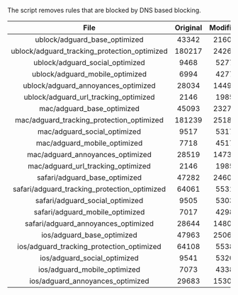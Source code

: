 The script removes rules that are blocked by DNS based blocking.


| File | Original | Modified |
|:----:|:-----:|:-----:|
| ublock/adguard_base_optimized | 43342 | 21602 |
| ublock/adguard_tracking_protection_optimized | 180217 | 24262 |
| ublock/adguard_social_optimized | 9468 | 5277 |
| ublock/adguard_mobile_optimized | 6994 | 4277 |
| ublock/adguard_annoyances_optimized | 28034 | 14494 |
| ublock/adguard_url_tracking_optimized | 2146 | 1985 |
| mac/adguard_base_optimized | 45093 | 23276 |
| mac/adguard_tracking_protection_optimized | 181239 | 25187 |
| mac/adguard_social_optimized | 9517 | 5317 |
| mac/adguard_mobile_optimized | 7718 | 4517 |
| mac/adguard_annoyances_optimized | 28519 | 14731 |
| mac/adguard_url_tracking_optimized | 2146 | 1985 |
| safari/adguard_base_optimized | 47282 | 24609 |
| safari/adguard_tracking_protection_optimized | 64061 | 5531 |
| safari/adguard_social_optimized | 9505 | 5303 |
| safari/adguard_mobile_optimized | 7017 | 4298 |
| safari/adguard_annoyances_optimized | 28644 | 14808 |
| ios/adguard_base_optimized | 47963 | 25068 |
| ios/adguard_tracking_protection_optimized | 64108 | 5538 |
| ios/adguard_social_optimized | 9541 | 5320 |
| ios/adguard_mobile_optimized | 7073 | 4338 |
| ios/adguard_annoyances_optimized | 29683 | 15305 |